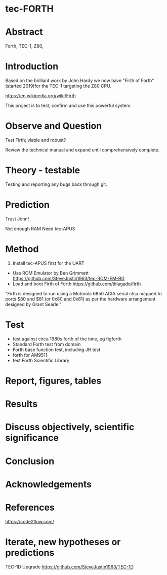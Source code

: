 # tec-FORTH

# Abstract
Forth, TEC-1, Z80, 

# Introduction 

Based on the brilliant work by John Hardy we now have "Firth of Forth" (started 2019)for the TEC-1 targeting the Z80 CPU.

https://en.wikipedia.org/wiki/Firth

This project is to  test, confirm and use this powerful system.

# Observe and Question 
Test Firth; viable and robust?
 
Review the technical manual and expand until comprehensively complete.

 
# Theory - testable
Testing and reporting any bugs back through git. 



# Prediction
Trust John! 

Not enough RAM
Need tec-APUS

# Method 

1. Install tec-APUS first for the UART
* Use ROM Emulator by Ben Grimmett https://github.com/SteveJustin1963/tec-ROM-EM-BG
* Load and boot Firth of Forth https://github.com/jhlagado/firth

"Firth is designed to run using a Motorola 6850 ACIA serial chip mapped to ports $80 and $81 (or 0x80 and 0x81) as per the hardware arrangement designed by Grant Searle." 
 

# Test
* test against circa 1980s forth of the time, eg figforth
* Standard Forth test from domain
* Forth base function test, including JH test
* forth for AM9511
* test Forth Scientific Library

# Report, figures, tables

# Results

# Discuss objectively, scientific significance 

# Conclusion 

# Acknowledgements

# References
https://code2flow.com/


# Iterate, new hypotheses or predictions

TEC-1D Upgrade
https://github.com/SteveJustin1963/TEC-1D





